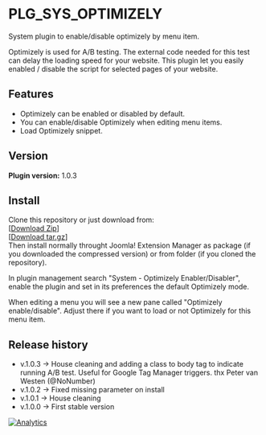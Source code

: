 PLG_SYS_OPTIMIZELY
==============  

System plugin to enable/disable optimizely by menu item.  

Optimizely is used for A/B testing. The external code needed for this test can delay the loading speed for your website. This plugin let you easily enabled / disable the script for selected pages of your website.

Features   
---------------  
* Optimizely can be enabled or disabled by default.
* You can enable/disable Optimizely when editing menu items.
* Load Optimizely snippet.  

Version 
---------------
**Plugin version:** 1.0.3

Install
---------------
Clone this repository or just download from:  
[[Download Zip](https://github.com/hans2103/plg_system_optimizely/zipball/master)]  
[[Download tar.gz](https://github.com/hans2103/plg_system_optimizely/tarball/master)]  
Then install normally throught Joomla! Extension Manager as package (if you downloaded the compressed version) or from folder (if you cloned the repository).  

In plugin management search "System - Optimizely Enabler/Disabler", enable the plugin and set in its preferences the default Optimizely mode.  

When editing a menu you will see a new pane called "Optimizely enable/disable". Adjust there if you want to load or not Optimizely for this menu item.

Release history 
---------------
* v.1.0.3 -> House cleaning and adding a class to body tag to indicate running A/B test. Useful for Google Tag Manager triggers. thx Peter van Westen (@NoNumber)
* v.1.0.2 -> Fixed missing parameter on install
* v.1.0.1 -> House cleaning
* v.1.0.0 -> First stable version  

[![Analytics](https://ga-beacon.appspot.com/UA-2000642-17/plg_system_optimizely/readme)](https://github.com/igrigorik/ga-beacon)
